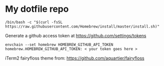 # My dotfile repo #

```
/bin/bash -c "$(curl -fsSL https://raw.githubusercontent.com/Homebrew/install/master/install.sh)"
```

Generate a github access token at https://github.com/settings/tokens

```
envchain --set homebrew HOMEBREW_GITHUB_API_TOKEN
homebrew.HOMEBREW_GITHUB_API_TOKEN: < your token goes here >
```

iTerm2 fairyfloss theme from: https://github.com/aquartier/fairyfloss
